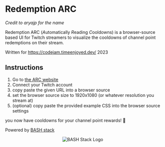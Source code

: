 # Redemption ARC

_Credit to aryajp for the name_

Redemption ARC (*A*utomatically *R*eading *C*ooldowns) is a browser-source based UI for Twitch streamers to visualize the cooldowns of channel point redemptions on their stream.

Written for https://codejam.timeenjoyed.dev/ 2023

## Instructions

1. Go to [the ARC website](https://arc.bashsta.cc)
2. Connect your Twitch account
3. copy paste the given URL into a browser source
4. set the browser source size to 1920x1080 (or whatever resolution you stream at)
5. (optional) copy paste the provided example CSS into the browser source settings

you now have cooldowns for your channel point rewards! 🥳

Powered by [BASH stack](https://github.com/cgsdev0/bash-stack)
<p align="center"><img src="https://user-images.githubusercontent.com/4583705/223574260-c94bafb3-82af-4adf-8d71-d8ef7724d287.png" alt="BASH Stack Logo" /></p>
